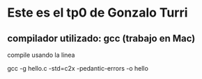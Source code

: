 # Este es el tp0 de Gonzalo Turri

## compilador utilizado: gcc (trabajo en Mac)
compile usando la linea 

gcc -g hello.c -std=c2x  -pedantic-errors -o hello
